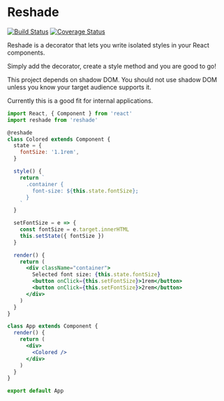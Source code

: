 # Reshade

[![Build Status](https://travis-ci.org/adrianhelvik/reshade.svg?branch=master)](https://travis-ci.org/adrianhelvik/reshade)
[![Coverage Status](https://coveralls.io/repos/github/adrianhelvik/reshade/badge.svg?branch=master)](https://coveralls.io/github/adrianhelvik/reshade?branch=master)

Reshade is a decorator that lets you write isolated styles in 
your React components.

Simply add the decorator, create a style method and you
are good to go!

This project depends on shadow DOM. You should not use shadow
DOM unless you know your target audience supports it.

Currently this is a good fit for internal applications.

```jsx
import React, { Component } from 'react'
import reshade from 'reshade'

@reshade
class Colored extends Component {
  state = {
    fontSize: '1.1rem',
  }

  style() {
    return `
      .container {
        font-size: ${this.state.fontSize};
      }
    `
  }

  setFontSize = e => {
    const fontSize = e.target.innerHTML
    this.setState({ fontSize })
  }

  render() {
    return (
      <div className="container">
        Selected font size: {this.state.fontSize}
        <button onClick={this.setFontSize}>1rem</button>
        <button onClick={this.setFontSize}>2rem</button>
      </div>
    )
  }
}

class App extends Component {
  render() {
    return (
      <div>
        <Colored />
      </div>
    )
  }
}

export default App
```
